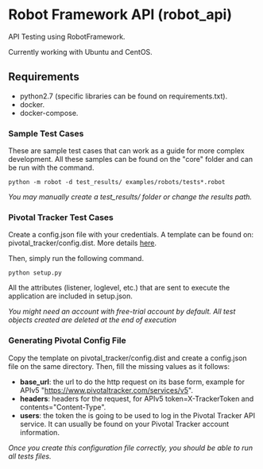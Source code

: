 # Robot Framework API (robot_api)
API Testing using RobotFramework. 

Currently working with Ubuntu and CentOS.

## Requirements
* python2.7 (specific libraries can be found on requirements.txt).
* docker.
* docker-compose.

### Sample Test Cases
These are sample test cases that can work as a guide for more complex development. 
All these samples can be found on the "core" folder and can be run with the command.
```
python -m robot -d test_results/ examples/robots/tests*.robot
```
*You may manually create a test_results/ folder or change the results path.*

### Pivotal Tracker Test Cases
Create a config.json file with your credentials. 
A template can be found on: pivotal_tracker/config.dist. 
More details [here](#generating-pivotal-config-file).

Then, simply run the following command.
```
python setup.py
```
 All the attributes (listener, loglevel, etc.) that are sent to execute the application are included in setup.json.  

*You might need an account with free-trial account by default. 
All test objects created are deleted at the end of execution*

### Generating Pivotal Config File
Copy the template on pivotal_tracker/config.dist and create a config.json file on the same directory.
Then, fill the missing values as it follows:
* **base_url**: the url to do the http request on its base form, example for APIv5 "https://www.pivotaltracker.com/services/v5".
* **headers**: headers for the request, for APIv5 token=X-TrackerToken and contents="Content-Type".
* **users**: the token the is going to be used to log in the Pivotal Tracker API service. 
It can usually be found on your Pivotal Tracker account information.

*Once you create this configuration file correctly, you should be able to run all tests files.*


